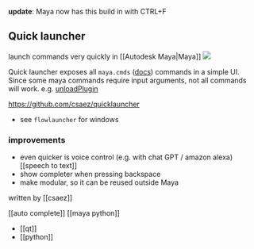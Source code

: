 **update**: Maya now has this build in with CTRL+F

## Quick launcher
launch commands very quickly in [[Autodesk Maya|Maya]]
![](https://cloud.githubusercontent.com/assets/2292742/20506707/8b19023c-b034-11e6-8598-a480924f8740.gif)

Quick launcher exposes all `maya.cmds` ([docs](https://help.autodesk.com/view/MAYAUL/2023/ENU/?guid=GUID-55B63946-CDC9-42E5-9B6E-45EE45CFC7FC)) commands in a simple UI.
Since some maya commands require input arguments, not all commands will work. e.g. [unloadPlugin](https://download.autodesk.com/us/maya/2009help/commandspython/unloadPlugin.html)

https://github.com/csaez/quicklauncher

- see `flowlauncher` for windows
### improvements
- even quicker is voice control (e.g. with chat GPT / amazon alexa) [[speech to text]]
- show completer when pressing backspace
- make modular, so it can be reused outside Maya

written by [[csaez]]

[[auto complete]]
[[maya python]]
- [[qt]]
- [[python]]
